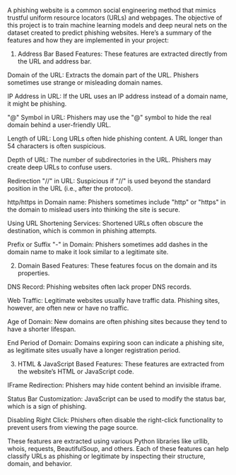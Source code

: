 A phishing website is a common social engineering method that mimics trustful uniform resource locators (URLs) and webpages. The objective of this project is to train machine learning models and deep neural nets on the dataset created to predict phishing websites.
Here’s a summary of the features and how they are implemented in your project:

1. Address Bar Based Features:
These features are extracted directly from the URL and address bar.

Domain of the URL: Extracts the domain part of the URL. Phishers sometimes use strange or misleading domain names.

IP Address in URL: If the URL uses an IP address instead of a domain name, it might be phishing.

"@" Symbol in URL: Phishers may use the "@" symbol to hide the real domain behind a user-friendly URL.

Length of URL: Long URLs often hide phishing content. A URL longer than 54 characters is often suspicious.

Depth of URL: The number of subdirectories in the URL. Phishers may create deep URLs to confuse users.

Redirection "//" in URL: Suspicious if "//" is used beyond the standard position in the URL (i.e., after the protocol).

http/https in Domain name: Phishers sometimes include "http" or "https" in the domain to mislead users into thinking the site is secure.

Using URL Shortening Services: Shortened URLs often obscure the destination, which is common in phishing attempts.

Prefix or Suffix "-" in Domain: Phishers sometimes add dashes in the domain name to make it look similar to a legitimate site.

2. Domain Based Features:
These features focus on the domain and its properties.

DNS Record: Phishing websites often lack proper DNS records.

Web Traffic: Legitimate websites usually have traffic data. Phishing sites, however, are often new or have no traffic.

Age of Domain: New domains are often phishing sites because they tend to have a shorter lifespan.

End Period of Domain: Domains expiring soon can indicate a phishing site, as legitimate sites usually have a longer registration period.

3. HTML & JavaScript Based Features:
These features are extracted from the website’s HTML or JavaScript code.

IFrame Redirection: Phishers may hide content behind an invisible iframe.

Status Bar Customization: JavaScript can be used to modify the status bar, which is a sign of phishing.

Disabling Right Click: Phishers often disable the right-click functionality to prevent users from viewing the page source.

These features are extracted using various Python libraries like urllib, whois, requests, BeautifulSoup, and others. Each of these features can help classify URLs as phishing or legitimate by inspecting their structure, domain, and behavior.
